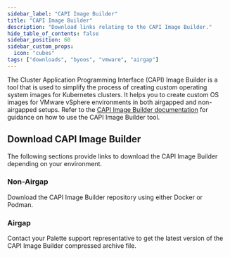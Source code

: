 ```yaml
---
sidebar_label: "CAPI Image Builder"
title: "CAPI Image Builder"
description: "Download links relating to the CAPI Image Builder."
hide_table_of_contents: false
sidebar_position: 60
sidebar_custom_props:
  icon: "cubes"
tags: ["downloads", "byoos", "vmware", "airgap"]
---
```


The Cluster Application Programming Interface (CAPI) Image Builder is a tool that is used to simplify the process of
creating custom operating system images for Kubernetes clusters. It helps you to create custom OS images for VMware
vSphere environments in both airgapped and non-airgapped setups. Refer to the
[CAPI Image Builder documentation](../byoos/capi-image-builder/capi-image-builder.md) for guidance on how to use the
CAPI Image Builder tool.

## Download CAPI Image Builder

The following sections provide links to download the CAPI Image Builder depending on your environment.

### Non-Airgap

Download the CAPI Image Builder repository using either Docker or Podman.

<PartialsComponent category="capi-image-builder" name="download-capi-image-builder-repository" />

### Airgap

Contact your Palette support representative to get the latest version of the CAPI Image Builder compressed archive file.
